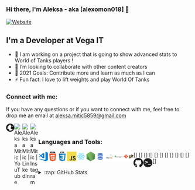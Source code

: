### Hi there, I'm Aleksa - aka [alexomon018] 👋

[![Website](https://img.shields.io/badge/Website-TakeALook-brightgreen?style=for-the-badge&logo=appveyor)](https://aleksamitic.com)

## I'm a Developer at Vega IT

- 🔭 I am working on a project that is going to show advanced stats to World of Tanks players !
- 👯 I’m looking to collaborate with other content creators
- 🥅 2021 Goals: Contribute more and learn as much as I can
- ⚡ Fun fact: I love to lift weights and play World Of Tanks

### Connect with me:

If you have any questions or if you want to connect with me, feel free to drop me an email at aleksa.mitic5859@gmail.com

[<img align="left" alt="codeSTACKr.com" width="22px" src="https://raw.githubusercontent.com/iconic/open-iconic/master/svg/globe.svg" />][website]
[<img align="left" alt="Aleksa Mitic | YouTube" width="22px" src="https://cdn.jsdelivr.net/npm/simple-icons@v3/icons/youtube.svg" />][youtube]
[<img align="left" alt="Aleksa Mitic | LinkedIn" width="22px" src="https://cdn.jsdelivr.net/npm/simple-icons@v3/icons/linkedin.svg" />][linkedin]
[<img align="left" alt="Aleksa Mitic | Instagram" width="22px" src="https://cdn.jsdelivr.net/npm/simple-icons@v3/icons/instagram.svg" />][instagram]

<br />

### Languages and Tools:

[<img align="left" alt="Visual Studio Code" width="26px" src="https://raw.githubusercontent.com/github/explore/80688e429a7d4ef2fca1e82350fe8e3517d3494d/topics/visual-studio-code/visual-studio-code.png" />]
[<img align="left" alt="HTML5" width="26px" src="https://raw.githubusercontent.com/github/explore/80688e429a7d4ef2fca1e82350fe8e3517d3494d/topics/html/html.png" />]
[<img align="left" alt="CSS3" width="26px" src="https://raw.githubusercontent.com/github/explore/80688e429a7d4ef2fca1e82350fe8e3517d3494d/topics/css/css.png" />]
[<img align="left" alt="JavaScript" width="26px" src="https://raw.githubusercontent.com/github/explore/80688e429a7d4ef2fca1e82350fe8e3517d3494d/topics/javascript/javascript.png" />]
[<img align="left" alt="React" width="26px" src="https://raw.githubusercontent.com/github/explore/80688e429a7d4ef2fca1e82350fe8e3517d3494d/topics/react/react.png" />]
[<img align="left" alt="Node.js" width="26px" src="https://raw.githubusercontent.com/github/explore/80688e429a7d4ef2fca1e82350fe8e3517d3494d/topics/nodejs/nodejs.png" />]
[<img align="left" alt="SQL" width="26px" src="https://raw.githubusercontent.com/github/explore/80688e429a7d4ef2fca1e82350fe8e3517d3494d/topics/sql/sql.png" />]
[<img align="left" alt="MySQL" width="26px" src="https://raw.githubusercontent.com/github/explore/80688e429a7d4ef2fca1e82350fe8e3517d3494d/topics/mysql/mysql.png" />]
[<img align="left" alt="MongoDB" width="26px" src="https://raw.githubusercontent.com/github/explore/80688e429a7d4ef2fca1e82350fe8e3517d3494d/topics/mongodb/mongodb.png" />]
[<img align="left" alt="Git" width="26px" src="https://raw.githubusercontent.com/github/explore/80688e429a7d4ef2fca1e82350fe8e3517d3494d/topics/git/git.png" />]
[<img align="left" alt="GitHub" width="26px" src="https://raw.githubusercontent.com/github/explore/78df643247d429f6cc873026c0622819ad797942/topics/github/github.png" />]
[<img align="left" alt="Terminal" width="26px" src="https://raw.githubusercontent.com/github/explore/80688e429a7d4ef2fca1e82350fe8e3517d3494d/topics/terminal/terminal.png" />]

<details>
  <summary>:zap: GitHub Stats</summary>

  <img align="left" alt="alexomon018's GitHub Stats" src="https://github-readme-stats.codestackr.vercel.app/api?username=alexomon018&show_icons=true&hide_border=true" />

</details>

[website]: https://aleksamitic.com
[youtube]: https://www.youtube.com/channel/UCk8MtvIQMiEdu4TcvPkt9XQ
[instagram]: https://www.instagram.com/mitic_aleksa/
[linkedin]: https://www.linkedin.com/in/aleksa-miticw/
